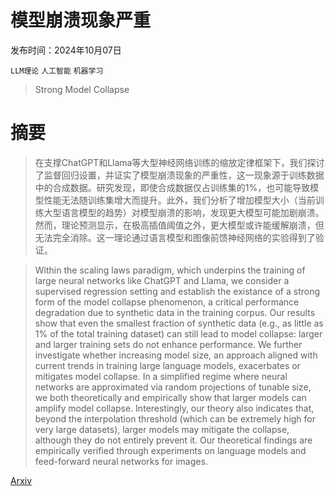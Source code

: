 # 模型崩溃现象严重

发布时间：2024年10月07日

`LLM理论` `人工智能` `机器学习`

> Strong Model Collapse

# 摘要

> 在支撑ChatGPT和Llama等大型神经网络训练的缩放定律框架下，我们探讨了监督回归设置，并证实了模型崩溃现象的严重性，这一现象源于训练数据中的合成数据。研究发现，即使合成数据仅占训练集的1%，也可能导致模型性能无法随训练集增大而提升。此外，我们分析了增加模型大小（当前训练大型语言模型的趋势）对模型崩溃的影响，发现更大模型可能加剧崩溃。然而，理论预测显示，在极高插值阈值之外，更大模型或许能缓解崩溃，但无法完全消除。这一理论通过语言模型和图像前馈神经网络的实验得到了验证。

> Within the scaling laws paradigm, which underpins the training of large neural networks like ChatGPT and Llama, we consider a supervised regression setting and establish the existance of a strong form of the model collapse phenomenon, a critical performance degradation due to synthetic data in the training corpus. Our results show that even the smallest fraction of synthetic data (e.g., as little as 1\% of the total training dataset) can still lead to model collapse: larger and larger training sets do not enhance performance. We further investigate whether increasing model size, an approach aligned with current trends in training large language models, exacerbates or mitigates model collapse. In a simplified regime where neural networks are approximated via random projections of tunable size, we both theoretically and empirically show that larger models can amplify model collapse. Interestingly, our theory also indicates that, beyond the interpolation threshold (which can be extremely high for very large datasets), larger models may mitigate the collapse, although they do not entirely prevent it. Our theoretical findings are empirically verified through experiments on language models and feed-forward neural networks for images.

[Arxiv](https://arxiv.org/abs/2410.04840)